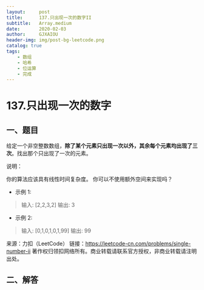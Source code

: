 ```yaml
---
layout:     post
title:      137.只出现一次的数字II
subtitle:   Array.medium
date:       2020-02-03
author:     GJXAIOU
header-img: img/post-bg-leetcode.png
catalog: true
tags:
    - 数组
    - 哈希
	- 位运算
	- 完成
---
```




# 137.只出现一次的数字

## 一、题目

给定一个非空整数数组，**除了某个元素只出现一次以外，其余每个元素均出现了三次**。找出那个只出现了一次的元素。

说明：

你的算法应该具有线性时间复杂度。 你可以不使用额外空间来实现吗？

- 示例 1:

> 输入: [2,2,3,2]
> 输出: 3

- 示例 2:

> 输入: [0,1,0,1,0,1,99]
> 输出: 99

来源：力扣（LeetCode）
链接：https://leetcode-cn.com/problems/single-number-ii
著作权归领扣网络所有。商业转载请联系官方授权，非商业转载请注明出处。



## 二、解答

